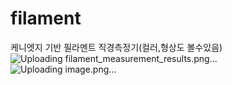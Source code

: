 # filament
케니엣지 기반 필라멘트 직경측정기(컬러,형상도 볼수있음)
![Uploading filament_measurement_results.png…]()
![Uploading image.png…]()
